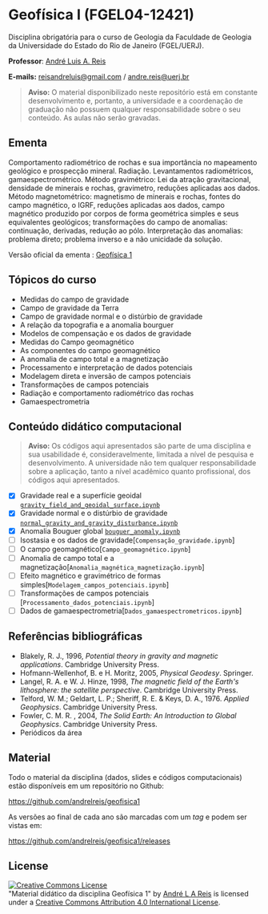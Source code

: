 # Geofísica I (FGEL04-12421)
Disciplina obrigatória para o curso de Geologia da Faculdade de Geologia da Universidade do Estado do Rio de Janeiro (FGEL/UERJ).

**Professor**: [André Luis A. Reis](https://www.pinga-lab.org/people/andre.html)

**E-mails:** reisandreluis@gmail.com / andre.reis@uerj.br

> **Aviso:** O material disponibilizado neste repositório está em constante desenvolvimento e, portanto, a universidade e a coordenação de graduação não possuem qualquer responsabilidade sobre o seu conteúdo. As aulas não serão gravadas.

## Ementa

Comportamento radiométrico de rochas e sua importância no mapeamento geológico e prospecção mineral. Radiação. Levantamentos radiométricos, gamaespectrométrico. Método gravimétrico: Lei da atração gravitacional, densidade de minerais e rochas, gravimetro, reduções aplicadas aos dados. Método magnetométrico: magnetismo de minerais e rochas, fontes do campo magnético, o IGRF, reduções aplicadas aos dados, campo magnético produzido por corpos de forma geométrica simples e seus equivalentes geológicos; transformações do campo de anomalias: continuação, derivadas, redução ao pólo. Interpretação das anomalias: problema direto; problema inverso e a não unicidade da solução.

Versão oficial da ementa : [Geofísica 1](http://www.ementario.uerj.br/ementa.php?cdg_disciplina=12421)

## Tópicos do curso

* Medidas do campo de gravidade
* Campo de gravidade da Terra
* Campo de gravidade normal e o distúrbio de gravidade
* A relação da topografia e a anomalia bourguer
* Modelos de compensação e os dados de gravidade
* Medidas do Campo geomagnético
* As componentes do campo geomagnético
* A anomalia de campo total e a magnetização
* Processamento e interpretação de dados potenciais
* Modelagem direta e inversão de campos potenciais
* Transformações de campos potenciais
* Radiação e comportamento radiométrico das rochas
* Gamaespectrometria

## Conteúdo didático computacional

> **Aviso:** Os códigos aqui apresentados são parte de uma disciplina e sua usabilidade é, consideravelmente, limitada a nível de pesquisa e desenvolvimento. A universidade não tem qualquer responsabilidade sobre a aplicação, tanto a nível acadêmico quanto profissional, dos códigos aqui apresentados.

- [X] Gravidade real e a superfície geoidal [`gravity_field_and_geoidal_surface.ipynb`](https://nbviewer.org/github/andrelreis/geofisica1/blob/main/code/1.%20gravity_earth/1.%20gravity_field_and_geoidal_surface.ipynb)
- [X] Gravidade normal e o distúrbio de gravidade [`normal_gravity_and_gravity_disturbance.ipynb`](https://nbviewer.org/github/andrelreis/geofisica1/blob/main/code/2.%20gravity_disturbance_bouguer_anomaly/2.%20normal_gravity_and_gravity_disturbance.ipynb)
- [X] Anomalia Bouguer global [`bouguer_anomaly.ipynb`](https://nbviewer.org/github/andrelreis/geofisica1/blob/main/code/3.%20bouguer_anomaly/3.%20bouguer_anomaly.ipynb)
- [ ] Isostasia e os dados de gravidade[`Compensação_gravidade.ipynb`]
- [ ] O campo geomagnético[`Campo_geomagnético.ipynb`]
- [ ] Anomalia de campo total e a magnetização[`Anomalia_magnética_magnetização.ipynb`]
- [ ] Efeito magnético e gravimétrico de formas simples[`Modelagem_campos_potenciais.ipynb`]
- [ ] Transformações de campos potenciais [`Processamento_dados_potenciais.ipynb`]
- [ ] Dados de gamaespectrometria[`Dados_gamaespectrometricos.ipynb`]

## Referências bibliográficas

* Blakely, R. J., 1996, *Potential theory in gravity and magnetic applications*. Cambridge
University Press.
* Hofmann-Wellenhof, B. e H. Moritz, 2005, *Physical Geodesy*. Springer.
* Langel, R. A. e W. J. Hinze, 1998, *The magnetic field of the Earth's lithosphere: the
satellite perspective*. Cambridge University Press.
* Telford, W. M.; Geldart, L. P.; Sheriff, R. E. & Keys, D. A., 1976. *Applied Geophysics*. Cambridge University Press.
* Fowler, C. M. R. , 2004, *The Solid Earth: An Introduction to Global Geophysics*. Cambridge University Press.
* Periódicos da área

## Material

Todo o material da disciplina (dados, slides e códigos computacionais) estão disponíveis em um repositório no Github:

https://github.com/andrelreis/geofisica1

As versões ao final de cada ano são marcadas com um *tag* e podem ser vistas em:

https://github.com/andrelreis/geofisica1/releases


## License

<a rel="license" href="http://creativecommons.org/licenses/by/4.0/"><img alt="Creative Commons License" style="border-width:0" src="https://i.creativecommons.org/l/by/4.0/88x31.png" /></a><br /><span xmlns:dct="http://purl.org/dc/terms/" href="http://purl.org/dc/dcmitype/Text" property="dct:title" rel="dct:type">"Material didático da disciplina Geofísica 1"</span>
by <a xmlns:cc="http://creativecommons.org/ns#" href="https://github.com/andrelreis/geofisica1" property="cc:attributionName" rel="cc:attributionURL">André L A Reis</a> is licensed under a <a rel="license" href="http://creativecommons.org/licenses/by/4.0/">Creative Commons Attribution 4.0 International License</a>.
